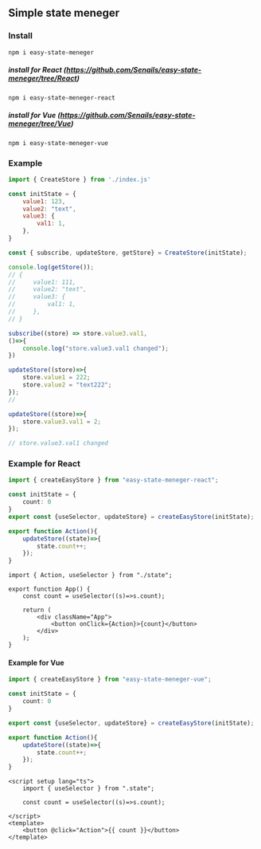 ## Simple state meneger

### Install
```
npm i easy-state-meneger
```
##### install for React  (https://github.com/Senails/easy-state-meneger/tree/React)
```
npm i easy-state-meneger-react
```
##### install for Vue (https://github.com/Senails/easy-state-meneger/tree/Vue)
```
npm i easy-state-meneger-vue
```

### Example
```javascript
import { CreateStore } from './index.js'

const initState = {
    value1: 123,
    value2: "text",
    value3: {
        val1: 1,
    },
}

const { subscribe, updateStore, getStore} = CreateStore(initState);

console.log(getStore());
// {
//     value1: 111,
//     value2: "text",
//     value3: {
//         val1: 1,
//     },
// }

subscribe((store) => store.value3.val1, 
()=>{
    console.log("store.value3.val1 changed"); 
})

updateStore((store)=>{
    store.value1 = 222;
    store.value2 = "text222";
});
// 

updateStore((store)=>{
    store.value3.val1 = 2;
});

// store.value3.val1 changed
```

### Example for React
```ts
import { createEasyStore } from "easy-state-meneger-react";

const initState = {
    count: 0
}
export const {useSelector, updateStore} = createEasyStore(initState);

export function Action(){
    updateStore((state)=>{
        state.count++;
    });
}
```

```tsx
import { Action, useSelector } from "./state";

export function App() {
    const count = useSelector((s)=>s.count);

    return (
        <div className="App">
            <button onClick={Action}>{count}</button>
        </div>
    );
}
```

#### Example for Vue
```ts
import { createEasyStore } from "easy-state-meneger-vue";

const initState = {
    count: 0
}

export const {useSelector, updateStore} = createEasyStore(initState);

export function Action(){
    updateStore((state)=>{
        state.count++;
    });
}
```
```Vue
<script setup lang="ts">
    import { useSelector } from ".state";

    const count = useSelector((s)=>s.count);

</script>
<template>
    <button @click="Action">{{ count }}</button>
</template>
```
